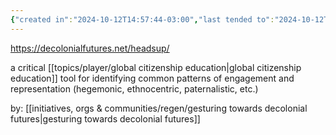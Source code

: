 ```yaml
---
{"created in":"2024-10-12T14:57:44-03:00","last tended to":"2024-10-12T15:24:27-03:00","tags":["framework","tool","decolonization","alchemy","host","🌱"],"dg-publish":true,"notestage":["🌱"],"permalink":"/models-and-frameworks/regen/heads-up-framework/","dgPassFrontmatter":true,"created":"2024-10-12T14:57:44.164-03:00","updated":"2024-10-12T15:24:27.452-03:00"}
---
```


https://decolonialfutures.net/headsup/

a critical [[topics/player/global citizenship education\|global citizenship education]] tool for identifying common patterns of engagement and representation (hegemonic, ethnocentric, paternalistic, etc.)

by: [[initiatives, orgs & communities/regen/gesturing towards decolonial futures\|gesturing towards decolonial futures]]
